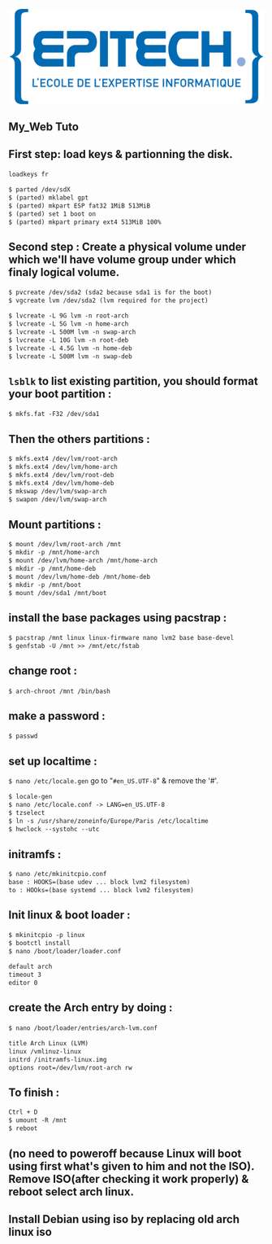 ![](Epitech.png "Epitech")

## My_Web Tuto 

## First step: load keys & partionning the disk.
```
loadkeys fr
```

```
$ parted /dev/sdX
$ (parted) mklabel gpt
$ (parted) mkpart ESP fat32 1MiB 513MiB
$ (parted) set 1 boot on
$ (parted) mkpart primary ext4 513MiB 100%
```

## Second step : Create a physical volume under which we'll have volume group under which finaly logical volume.

```
$ pvcreate /dev/sda2 (sda2 because sda1 is for the boot)
$ vgcreate lvm /dev/sda2 (lvm required for the project)
```
```
$ lvcreate -L 9G lvm -n root-arch
$ lvcreate -L 5G lvm -n home-arch
$ lvcreate -L 500M lvm -n swap-arch
$ lvcreate -L 10G lvm -n root-deb
$ lvcreate -L 4.5G lvm -n home-deb
$ lvcreate -L 500M lvm -n swap-deb
```
## `lsblk` to list existing partition, you should format your boot partition :

`$ mkfs.fat -F32 /dev/sda1` 
 
## Then the others partitions :

```
$ mkfs.ext4 /dev/lvm/root-arch 
$ mkfs.ext4 /dev/lvm/home-arch 
$ mkfs.ext4 /dev/lvm/root-deb 
$ mkfs.ext4 /dev/lvm/home-deb 
$ mkswap /dev/lvm/swap-arch 
$ swapon /dev/lvm/swap-arch
```
## Mount partitions :

```
$ mount /dev/lvm/root-arch /mnt
$ mkdir -p /mnt/home-arch
$ mount /dev/lvm/home-arch /mnt/home-arch
$ mkdir -p /mnt/home-deb
$ mount /dev/lvm/home-deb /mnt/home-deb
$ mkdir -p /mnt/boot
$ mount /dev/sda1 /mnt/boot 
```
## install the base packages using pacstrap :
```
$ pacstrap /mnt linux linux-firmware nano lvm2 base base-devel
$ genfstab -U /mnt >> /mnt/etc/fstab 
```
## change root :
`$ arch-chroot /mnt /bin/bash`
## make a password :
`$ passwd` 
## set up localtime : 
`$ nano /etc/locale.gen`
go to "`#en_US.UTF-8`" & remove the '#'.
```
$ locale-gen
$ nano /etc/locale.conf -> LANG=en_US.UTF-8
$ tzselect
$ ln -s /usr/share/zoneinfo/Europe/Paris /etc/localtime
$ hwclock --systohc --utc
```
## initramfs :
```
$ nano /etc/mkinitcpio.conf
base : HOOKS=(base udev ... block lvm2 filesystem)
to : HOOks=(base systemd ... block lvm2 filesystem)
```
## Init linux & boot loader :
```
$ mkinitcpio -p linux 
$ bootctl install 
$ nano /boot/loader/loader.conf
```
```
default arch
timeout 3
editor 0
```
## create the Arch entry by doing :

`$ nano /boot/loader/entries/arch-lvm.conf`
```
title Arch Linux (LVM) 
linux /vmlinuz-linux 
initrd /initramfs-linux.img 
options root=/dev/lvm/root-arch rw 
```
## To finish :
```
Ctrl + D
$ umount -R /mnt 
$ reboot
```
## (no need to poweroff because Linux will boot using first what's given to him and not the ISO). Remove ISO(after checking it work properly) & reboot select arch linux.

## Install Debian using iso by replacing old arch linux iso

```
